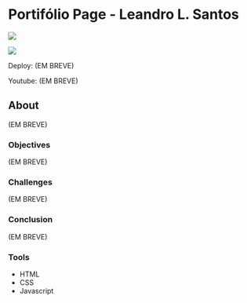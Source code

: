 # Portifólio Page - Leandro L. Santos

![](./)

![](./)

Deploy: (EM BREVE)

Youtube: (EM BREVE)

## About

(EM BREVE)

### Objectives

(EM BREVE)

### Challenges

(EM BREVE)

### Conclusion

(EM BREVE)

### Tools

- HTML
- CSS
- Javascript
